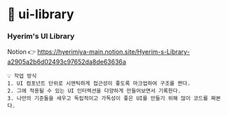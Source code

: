 # 📁 ui-library
### Hyerim's UI Library
Notion 👉 https://hyerimiya-main.notion.site/Hyerim-s-Library-a2905a2b6d02493c97652da8de63636a

```
💡 작업 방식
1. UI 컴포넌트 단위로 시맨틱하게 접근성이 좋도록 마크업하여 구조를 짠다.     
2. 그에 적용될 수 있는 UI 인터렉션을 다양하게 만들어보면서 기록한다.
3. 나만의 기준들을 세우고 독립적이고 가독성이 좋은 UI를 만들기 위해 많이 코드를 짜본다.
```
